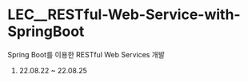 # LEC__RESTful-Web-Service-with-SpringBoot
Spring Boot를 이용한 RESTful Web Services 개발

1. 22.08.22 ~ 22.08.25
